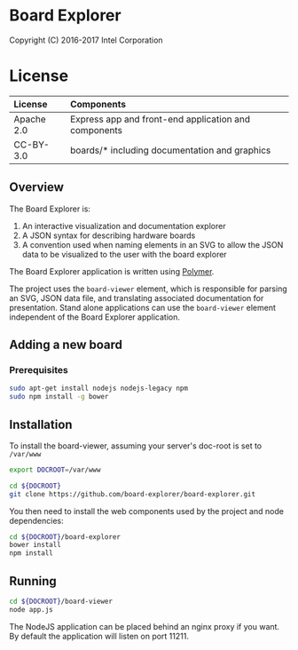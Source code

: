 # Board Explorer

Copyright (C) 2016-2017 Intel Corporation

# License

| License    | Components                                           |
|:-----------|:-----------------------------------------------------|
| Apache 2.0 | Express app and front-end application and components |
| CC-BY-3.0  | boards/* including documentation and graphics        |

## Overview

The Board Explorer is:

1. An interactive visualization and documentation explorer
2. A JSON syntax for describing hardware boards
3. A convention used when naming elements in an SVG to allow the JSON data to
   be visualized to the user with the board explorer

The Board Explorer application is written using [Polymer](https://polymer-project.org).

The project uses the `board-viewer` element, which is responsible for parsing
an SVG, JSON data file, and translating associated documentation for
presentation. Stand alone applications can use the `board-viewer` element
independent of the Board Explorer application.


## Adding a new board

### Prerequisites

```bash
sudo apt-get install nodejs nodejs-legacy npm
sudo npm install -g bower
```

## Installation

To install the board-viewer, assuming your server's doc-root is set to `/var/www`

```bash
export DOCROOT=/var/www
```

```bash
cd ${DOCROOT}
git clone https://github.com/board-explorer/board-explorer.git
```

You then need to install the web components used by the project and node
dependencies:

```bash
cd ${DOCROOT}/board-explorer
bower install
npm install
```

## Running

```bash
cd ${DOCROOT}/board-viewer
node app.js
```

The NodeJS application can be placed behind an nginx proxy if you want. By
default the application will listen on port 11211.

